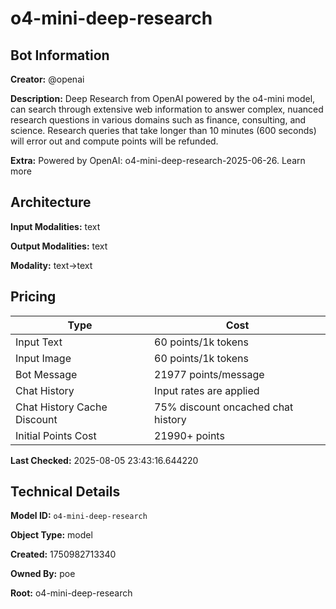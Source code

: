 # o4-mini-deep-research

## Bot Information

**Creator:** @openai

**Description:** Deep Research from OpenAI powered by the o4-mini model, can search through extensive web information to answer complex, nuanced research questions in various domains such as finance, consulting, and science. Research queries that take longer than 10 minutes (600 seconds) will error out and compute points will be refunded.

**Extra:** Powered by OpenAI: o4-mini-deep-research-2025-06-26. Learn more


## Architecture

**Input Modalities:** text

**Output Modalities:** text

**Modality:** text->text


## Pricing

| Type | Cost |
|------|------|
| Input Text | 60 points/1k tokens |
| Input Image | 60 points/1k tokens |
| Bot Message | 21977 points/message |
| Chat History | Input rates are applied |
| Chat History Cache Discount | 75% discount oncached chat history |
| Initial Points Cost | 21990+ points |

**Last Checked:** 2025-08-05 23:43:16.644220


## Technical Details

**Model ID:** `o4-mini-deep-research`

**Object Type:** model

**Created:** 1750982713340

**Owned By:** poe

**Root:** o4-mini-deep-research
